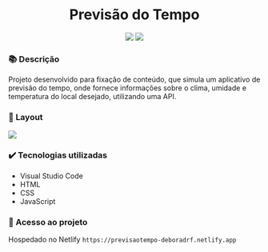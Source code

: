 <h1 align="center">Previsão do Tempo</h1>
<p align="center">
  <img src="https://img.shields.io/badge/STATUS-CONCLUIDO-green?style=plastic">
  <img src="https://img.shields.io/github/stars/deboradrf?style=social">
</p>

### 📚 Descrição
Projeto desenvolvido para fixação de conteúdo, que simula um aplicativo de previsão do tempo, onde fornece informações sobre o clima, umidade e temperatura do local desejado, utilizando uma API.

### 🎨 Layout
<img src="https://github.com/deboradrf/previsao-do-tempo/assets/130398684/1e5329d0-6415-4b96-9b56-769fa67831b6">

### ✔️ Tecnologias utilizadas
- Visual Studio Code
- HTML
- CSS
- JavaScript

### 📁 Acesso ao projeto
Hospedado no Netlify `https://previsaotempo-deboradrf.netlify.app`
